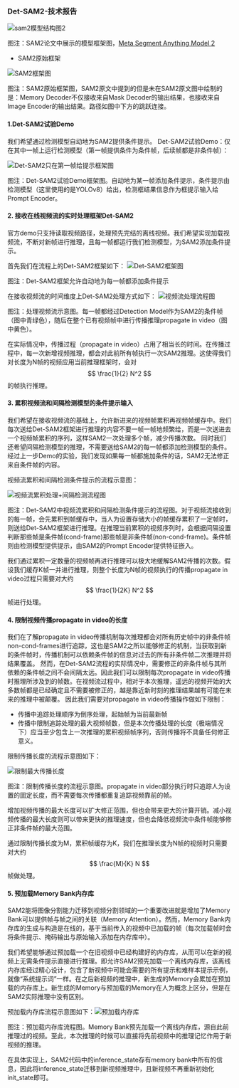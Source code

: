 ### Det-SAM2-技术报告



![sam2模型结构图2](./asset/sam2模型结构图2.png)

图注：SAM2论文中展示的模型框架图，[Meta Segment Anything Model 2](https://ai.meta.com/sam2/)



- SAM2原始框架

![SAM2框架图](./asset/SAM2框架图.jpg)

图注：SAM2原始框架图，SAM2原文中提到的但是未在SAM2原文图中绘制的是：Memory Decoder不仅接收来自Mask Decoder的输出结果，也接收来自Image Encoder的输出结果。路径如图中下方的跳跃连接。



#### 1.Det-SAM2试验Demo

我们希望通过检测模型自动地为SAM2提供条件提示。
Det-SAM2试验Demo：仅在其中一帧上运行检测模型（第一帧提供条件为条件帧，后续帧都是非条件帧）：

![Det-SAM2只在第一帧给提示框架图](./asset/Det-SAM2只在第一帧给提示框架图.jpg)

图注：Det-SAM2试验Demo框架图。自动地为某一帧添加条件提示，条件提示由检测模型（这里使用的是YOLOv8）给出，检测框结果信息作为框提示输入给Prompt Encoder。



#### 2. 接收在线视频流的实时处理框架Det-SAM2

官方demo只支持读取视频路径，处理预先完结的离线视频。我们希望实现加载视频流，不断对新帧进行推理，且每一帧都运行我们检测模型，为SAM2添加条件提示。

首先我们在流程上的Det-SAM2框架如下：
![Det-SAM2框架图](./asset/Det-SAM2框架图.jpg)

图注：Det-SAM2框架允许自动地为每一帧都添加条件提示

在接收视频流的时间维度上Det-SAM2处理方式如下：
![视频流处理流程图](./asset/视频流处理流程图.jpg)

图注：处理视频流示意图。每一帧都经过Detection Model作为SAM2的条件帧（图中青绿色），随后在整个已有视频帧中进行传播推理propagate in video（图中黄色）。

在实际情况中，传播过程（propagate in video）占用了相当长的时间。在传播过程中，每一次新增视频推理，都会对此前所有帧执行一次SAM2推理。这使得我们对长度为N帧的视频应用当前推理框架时，会对$$ \frac{1}{2} N^2 $$的帧执行推理。



#### 3. 累积视频流和间隔检测模型的条件提示输入

我们希望在接收视频流的基础上，允许新进来的视频帧累积再视频帧缓存中。我们每次送给Det-SAM2框架进行推理的内容不要一帧一帧地频繁给，而是一次送进去一个视频帧累积的序列，这样SAM2一次处理多个帧，减少传播次数。
同时我们还希望间隔检测模型的推理，不需要送给SAM2的每一帧都添加检测模型的条件。经过上一步Demo的实验，我们发现如果每一帧都施加条件的话，SAM2无法修正来自条件帧的内容。

视频流累积和间隔检测条件提示的流程示意图：

![视频流累积处理+间隔检测流程图](./asset/视频流累积处理+间隔检测流程图.jpg)

图注：Det-SAM2中视频流累积和间隔检测条件提示的流程图。对于视频流接收到的每一帧，会先累积到帧缓存中，当人为设置存储大小的帧缓存累积了一定帧时，则送给Det-SAM2框架进行推理。在推理当前累积的视频序列时，会根据间隔设置判断那些帧是条件帧(cond-frame)那些帧是非条件帧(non-cond-frame)。条件帧则由检测模型提供提示，由SAM2的Prompt Encoder提供特征嵌入。

我们通过累积一定数量的视频帧再进行推理可以极大地缓解SAM2传播的次数。假设我们缓存K帧一并进行推理，则整个长度为N帧的视频执行的传播propagate in video过程只需要对大约$$ \frac{1}{2K} N^2 $$帧进行处理。



#### 4. 限制视频传播propagate in video的长度

我们在了解propagate in video传播机制每次推理都会对所有历史帧中的非条件帧non-cond-frames进行追踪，这也是SAM2之所以能够修正的机制，当获取到新的条件帧时，传播机制可以依赖条件帧的信息对过去的所有非条件帧二次推理并将结果覆盖。
然而，在Det-SAM2流程的实际情况中，需要修正的非条件帧与其所依赖的条件帧之间不会间隔太远。因此我们可以限制每次propagate in video传播时推理所涉及到的帧数。在视频流过程中，相对于本次推理，遥远的视频开始的大多数帧都是已经确定且不需要被修正的，越是靠近新时刻的推理结果越有可能在未来的推理中被颠覆。
因此我们需要对propagate in video传播操作做如下限制：

- 传播中追踪处理顺序为倒序处理，起始帧为当前最新帧
- 传播中限制追踪处理的最大视频帧数，但是本次传播处理的长度（极端情况下）应当至少包含上一次推理的累积视频帧序列，否则传播将不具备任何修正意义。

限制传播长度的流程示意图如下：

![限制最大传播长度](./asset/限制最大传播长度.jpg)

图注：限制传播长度的流程示意图。propagate in video部分执行时只追踪人为设置的固定长度，而不需要每次传播都重复追踪视频靠前的帧。

增加视频传播的最大长度可以扩大修正范围，但也会带来更大的计算开销。减小视频传播的最大长度则可以带来更快的推理速度，但也会降低视频流中条件帧能够修正非条件帧的最大范围。

通过限制传播长度为M，累积帧缓存为K，我们在推理长度为N帧的视频时只需要对大约$$ \frac{M}{K} N $$帧做处理。



#### 5. 预加载Memory Bank内存库

SAM2能将图像分割能力迁移到视频分割领域的一个重要改进就是增加了Memory Bank可以提供帧与帧之间的关联（Memory Attention）。然而，Memory Bank内存库的生成与构造是在线的，基于当前传入的视频中已加载的帧（每次加载帧时会将条件提示、掩码输出与原始输入添加在内存库中）。

我们希望能够通过预加载一个在旧视频中已经构建好的内存库，从而可以在新的视频上无需条件提示直接进行推理。即允许SAM2预先加载一个离线内存库，该离线内存库经过精心设计，包含了新视频中可能会需要的所有提示和难样本提示示例，就像“系统提示词”一样。在之后新视频的推理中，新生成的Memory会累加在预加载的内存库上。新生成的Memory与预加载的Memory在人为概念上区分，但是在SAM2实际推理中没有区别。

预加载内存库流程示意图如下：![预加载内存库](./asset/预加载内存库.jpg)

图注：预加载内存库流程图。Memory Bank预先加载一个离线内存库，源自此前推理过的视频。至此，本次推理的时候可以直接将先前视频中的推理记忆作用于新视频的推理。

在具体实现上，SAM2代码中的inference_state存有memory bank中所有的信息，因此将inference_state迁移到新视频推理中，且新视频不再重新初始化init_state即可。



